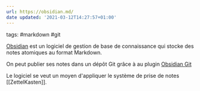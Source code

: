 ```yaml
---
url: https://obsidian.md/
date updated: '2021-03-12T14:27:57+01:00'
---
```


tags: #markdown #git

[Obsidian](https://obsidian.md/) est un logiciel de gestion de base de connaissance qui stocke des notes atomiques au format Markdown.

On peut publier ses notes dans un dépôt Git grâce à au plugin [Obsidian Git](https://github.com/denolehov/obsidian-git)

Le logiciel se veut un moyen d'appliquer le système de prise de notes [[ZettelKasten]].